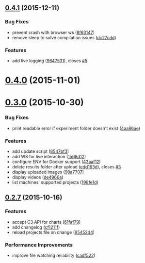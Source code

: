 <a name="0.4.1"></a>
## [0.4.1](https://github.com/Kaixhin/FGMachine/compare/0.4.1...v0.4.1) (2015-12-11)


### Bug Fixes

* prevent crash with browser ws ([8f63147](https://github.com/Kaixhin/FGMachine/commit/8f63147))
* remove sleep to solve compilation issues ([dc27cdd](https://github.com/Kaixhin/FGMachine/commit/dc27cdd))

### Features

* add live logging ([9647531](https://github.com/Kaixhin/FGMachine/commit/9647531)), closes [#5](https://github.com/Kaixhin/FGMachine/issues/5)



<a name="0.4.0"></a>
# [0.4.0](https://github.com/Kaixhin/FGMachine/compare/0.4.0...v0.4.0) (2015-11-01)




<a name="0.3.0"></a>
# [0.3.0](https://github.com/Kaixhin/FGMachine/compare/0.3.0...v0.3.0) (2015-10-30)


### Bug Fixes

* print readable error if experiment folder doesn't exist ([4aa86ae](https://github.com/Kaixhin/FGMachine/commit/4aa86ae))

### Features

* add update script ([8547bf3](https://github.com/Kaixhin/FGMachine/commit/8547bf3))
* add WS for live interaction ([1568d12](https://github.com/Kaixhin/FGMachine/commit/1568d12))
* configure ENV for Docker support ([43aaf12](https://github.com/Kaixhin/FGMachine/commit/43aaf12))
* delete results folder after upload ([edd163d](https://github.com/Kaixhin/FGMachine/commit/edd163d)), closes [#3](https://github.com/Kaixhin/FGMachine/issues/3)
* display uploaded images ([98a7707](https://github.com/Kaixhin/FGMachine/commit/98a7707))
* display videos ([de4966a](https://github.com/Kaixhin/FGMachine/commit/de4966a))
* list machines' supported projects ([198fe1d](https://github.com/Kaixhin/FGMachine/commit/198fe1d))



<a name="0.2.7"></a>
## [0.2.7](https://github.com/Kaixhin/FGMachine/compare/0.2.7...v0.2.7) (2015-10-16)


### Features

* accept C3 API for charts ([61faf79](https://github.com/Kaixhin/FGMachine/commit/61faf79))
* add changelog ([cf1211f](https://github.com/Kaixhin/FGMachine/commit/cf1211f))
* reload projects file on change ([95452d4](https://github.com/Kaixhin/FGMachine/commit/95452d4))

### Performance Improvements

* improve file watching reliability ([cadf522](https://github.com/Kaixhin/FGMachine/commit/cadf522))



